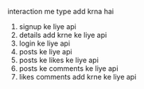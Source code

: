 interaction me type add krna hai

1) signup ke liye api
2) details add krne ke liye api
3) login ke liye api
4) posts ke liye api
5) posts ke likes ke liye api
6) posts ke comments ke liye api
7) likes comments add krne ke liye api
